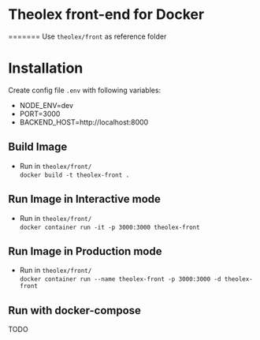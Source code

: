 
# Theolex front-end for Docker
=======
Use `theolex/front` as reference folder

# Installation
Create config file `.env` with following variables:

- NODE_ENV=dev
- PORT=3000
- BACKEND_HOST=http://localhost:8000

## Build Image
- Run  in `theolex/front/`
<br>`docker build -t theolex-front .`

## Run Image in Interactive mode
- Run  in `theolex/front/`
<br>`docker container run -it -p 3000:3000 theolex-front`

## Run Image in Production mode
- Run  in `theolex/front/`
<br>`docker container run --name theolex-front -p 3000:3000 -d theolex-front`

## Run with docker-compose
TODO
